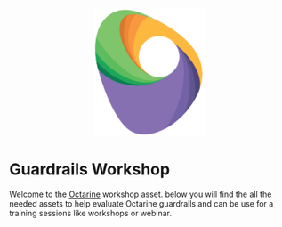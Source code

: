 <p align="center">
  <a href="https://octarinesec.com">
    <img src="./img/logo_only.png?raw=true" width="200"/>
  </a>
</p>

# Guardrails Workshop
Welcome to the [Octarine](https://www.octarinesec.com/) workshop asset. below you will find the all the needed assets to help evaluate Octarine guardrails and can be use for a training sessions like workshops or webinar.

